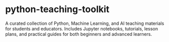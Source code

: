 # python-teaching-toolkit
A curated collection of Python, Machine Learning, and AI teaching materials for students and educators. Includes Jupyter notebooks, tutorials, lesson plans, and practical guides for both beginners and advanced learners.
